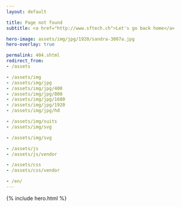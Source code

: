 ```yaml
---
layout: default

title: Page not found
subtitle: <a href="http://www.sftech.ch">Let's go back home</a>

hero-image: assets/img/jpg/1920/sandra-3007a.jpg
hero-overlay: true

permalink: 404.shtml
redirect_from:
- /assets

- /assets/img
- /assets/img/jpg
- /assets/img/jpg/400
- /assets/img/jpg/800
- /assets/img/jpg/1680
- /assets/img/jpg/1920
- /assets/img/jpg/hd

- /assets/img/suits
- /assets/img/svg

- /assets/img/svg

- /assets/js
- /assets/js/vendor

- /assets/css
- /assets/css/vendor

- /en/
---
```

{% include hero.html %}
